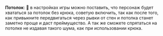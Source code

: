 **Потолок**:
:small_orange_diamond: в настройках игры можно поставить, что персонаж будет хвататься за потолок без крюка, советую включить, так как после того, как привыкните передвигаться через рывки от стен и потолка станет заметно проще и даст преймущество. А так же сможете спрятаться на потолке не издавая такого шума, как при использовании крюка.